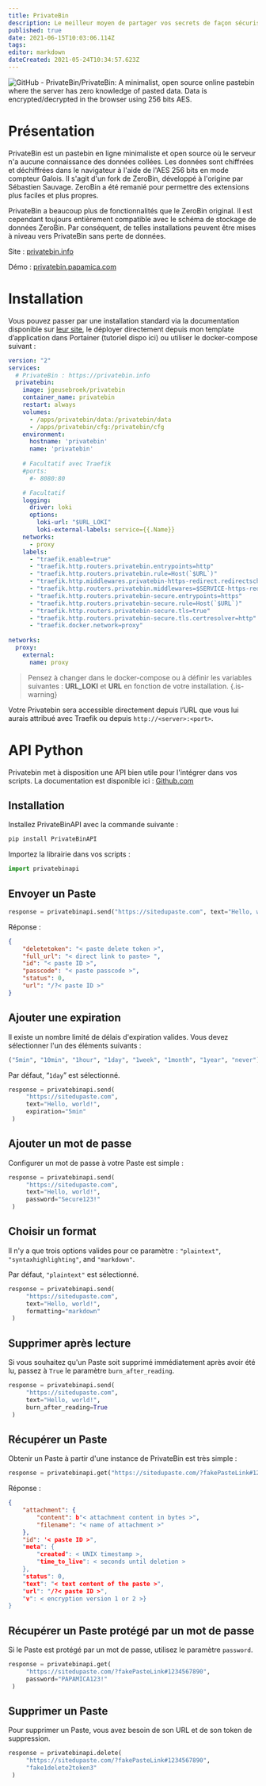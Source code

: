 ```yaml
---
title: PrivateBin
description: Le meilleur moyen de partager vos secrets de façon sécurisé et avec une API !
published: true
date: 2021-06-15T10:03:06.114Z
tags: 
editor: markdown
dateCreated: 2021-05-24T10:34:57.623Z
---
```


![GitHub - PrivateBin/PrivateBin: A minimalist, open source online pastebin  where the server has zero knowledge of pasted data. Data is  encrypted/decrypted in the browser using 256 bits AES.](https://camo.githubusercontent.com/35eb22889fe1705b5a7c3834683b64fbbb191ce4a0735b07cb292c6f0b1bca2c/68747470733a2f2f63646e2e7261776769742e636f6d2f5072697661746542696e2f6173736574732f6d61737465722f696d616765732f707265766965772f6c6f676f536d616c6c2e706e67)

# Présentation

PrivateBin est un pastebin en ligne minimaliste et open source où le serveur n'a aucune connaissance des données collées. Les données sont chiffrées et déchiffrées dans le navigateur à l'aide de l'AES 256 bits en mode compteur Galois. Il s'agit d'un fork de ZeroBin, développé à l'origine par Sébastien Sauvage. ZeroBin a été remanié pour permettre des extensions plus faciles et plus propres. 

PrivateBin a beaucoup plus de fonctionnalités que le ZeroBin original. Il est cependant toujours entièrement compatible avec le schéma de stockage de données ZeroBin. Par conséquent, de telles installations peuvent être mises à niveau vers PrivateBin sans perte de données.

Site : [privatebin.info](https://privatebin.info)

Démo : [privatebin.papamica.com](https://privatebin.papamica.com)

# Installation

Vous pouvez passer par une installation standard via la documentation disponible sur [leur site](https://github.com/PrivateBin/PrivateBin/blob/master/INSTALL.md#installation), le déployer directement depuis mon template d’application dans Portainer (tutoriel dispo ici) ou utiliser le docker-compose suivant : 

```yaml
version: "2"
services:
  # PrivateBin : https://privatebin.info
  privatebin:
    image: jgeusebroek/privatebin
    container_name: privatebin
    restart: always
    volumes:
      - /apps/privatebin/data:/privatebin/data
      - /apps/privatebin/cfg:/privatebin/cfg
    environment:
      hostname: 'privatebin'
      name: 'privatebin'
      
    # Facultatif avec Traefik
    #ports:
      #- 8080:80

    # Facultatif  
    logging:
      driver: loki
      options:
        loki-url: "$URL_LOKI"
        loki-external-labels: service={{.Name}}
    networks:
      - proxy
    labels:
      - "traefik.enable=true"
      - "traefik.http.routers.privatebin.entrypoints=http"
      - "traefik.http.routers.privatebin.rule=Host(`$URL`)"
      - "traefik.http.middlewares.privatebin-https-redirect.redirectscheme.scheme=https"
      - "traefik.http.routers.privatebin.middlewares=$SERVICE-https-redirect"
      - "traefik.http.routers.privatebin-secure.entrypoints=https"
      - "traefik.http.routers.privatebin-secure.rule=Host(`$URL`)"
      - "traefik.http.routers.privatebin-secure.tls=true"
      - "traefik.http.routers.privatebin-secure.tls.certresolver=http"
      - "traefik.docker.network=proxy"
  
networks:
  proxy:
    external:
      name: proxy
```

> Pensez à changer dans le docker-compose ou à définir les variables suivantes : **URL\_LOKI** et **URL** en fonction de votre installation.
{.is-warning}

Votre Privatebin sera accessible directement depuis l’URL que vous lui aurais attribué avec Traefik ou depuis `http://<server>:<port>`.

# API Python

Privatebin met à disposition une API bien utile pour l'intégrer dans vos scripts. La documentation est disponible ici : [Github.com](https://github.com/PrivateBin/PrivateBin/wiki/API)

## Installation

Installez PrivateBinAPI avec la commande suivante : 

```python
pip install PrivateBinAPI
```

Importez la librairie dans vos scripts :

```python
import privatebinapi
```

## Envoyer un Paste

```python
response = privatebinapi.send("https://sitedupaste.com", text="Hello, world!")
```

Réponse :

```json
{
    "deletetoken": "< paste delete token >",
    "full_url": "< direct link to paste> ",
    "id": "< paste ID >",
    "passcode": "< paste passcode >",
    "status": 0,
    "url": "/?< paste ID >"
}
```

## Ajouter une expiration

Il existe un nombre limité de délais d'expiration valides. Vous devez sélectionner l'un des éléments suivants :

```python
("5min", "10min", "1hour", "1day", "1week", "1month", "1year", "never")
```

Par défaut, “`1day`” est sélectionné.

```python
response = privatebinapi.send(
     "https://sitedupaste.com",
     text="Hello, world!",
     expiration="5min"
 )
```

## Ajouter un mot de passe

Configurer un mot de passe à votre Paste est simple :

```python
response = privatebinapi.send(
     "https://sitedupaste.com",
     text="Hello, world!",
     password="Secure123!"
 )
```

## Choisir un format

Il n'y a que trois options valides pour ce paramètre : `"plaintext"`, `"syntaxhighlighting"`, and `"markdown"`.

Par défaut, `"plaintext"` est sélectionné.

```python
response = privatebinapi.send(
     "https://sitedupaste.com",
     text="Hello, world!",
     formatting="markdown"
 )
```

## Supprimer après lecture

Si vous souhaitez qu'un Paste soit supprimé immédiatement après avoir été lu, passez à `True` le paramètre `burn_after_reading`.

```python
response = privatebinapi.send(
     "https://sitedupaste.com",
     text="Hello, world!",
     burn_after_reading=True
 )
```

## Récupérer un Paste

Obtenir un Paste à partir d'une instance de PrivateBin est très simple :

```python
response = privatebinapi.get("https://sitedupaste.com/?fakePasteLink#1234567890")
```

Réponse :

```json
{
    "attachment": {
        "content": b"< attachment content in bytes >",
        "filename": "< name of attachment >"
    },
    "id": '< paste ID >",
    "meta": {
        "created": < UNIX timestamp >,
        "time_to_live": < seconds until deletion >
    },
    "status": 0,
    "text": "< text content of the paste >",
    "url": "/?< paste ID >",
    "v": < encryption version 1 or 2 >}
}
```

## Récupérer un Paste protégé par un mot de passe

Si le Paste est protégé par un mot de passe, utilisez le paramètre `password`.

```python
response = privatebinapi.get(
     "https://sitedupaste.com/?fakePasteLink#1234567890",
     password="PAPAMICA123!"
 )
```

## Supprimer un Paste

Pour supprimer un Paste, vous avez besoin de son URL et de son token de suppression.

```python
response = privatebinapi.delete(
     "https://sitedupaste.com/?fakePasteLink#1234567890",
     "fake1delete2token3"
 )
```
